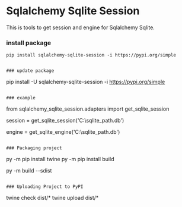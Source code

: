 # Sqlalchemy Sqlite Session

This is tools to get session and engine for Sqlalchemy Sqlite. 


### install package
``` 
pip install sqlalchemy-sqlite-session -i https://pypi.org/simple


### update package
``` 
pip install -U sqlalchemy-sqlite-session -i https://pypi.org/simple
```

### example
```
from sqlalchemy_sqlite_session.adapters import get_sqlite_session

session = get_sqlite_session('C:\sqlite_path.db')

engine = get_sqlite_engine('C:\sqlite_path.db')

```

### Packaging project
```
py -m pip install twine
py -m pip install build

py -m build --sdist
```

### Uploading Project to PyPI
```
twine check dist/*
twine upload dist/*
```